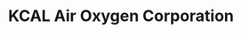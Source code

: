 ---
title: "KCAL Air Oxygen Corporation"
url: /baguio/kcal-air-oxygen-corporation/
shop: Gasflaschen
---